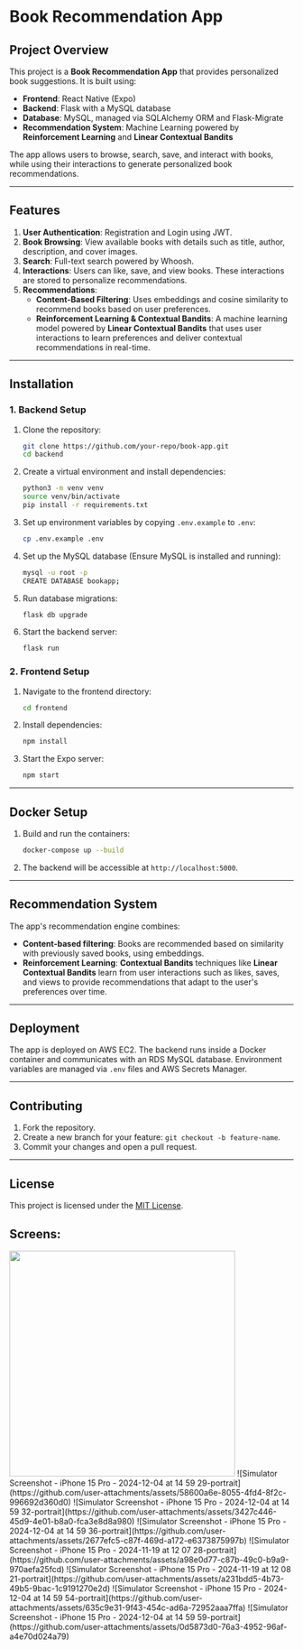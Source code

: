 # Book Recommendation App

## Project Overview

This project is a **Book Recommendation App** that provides personalized book suggestions. It is built using:
- **Frontend**: React Native (Expo)
- **Backend**: Flask with a MySQL database
- **Database**: MySQL, managed via SQLAlchemy ORM and Flask-Migrate
- **Recommendation System**: Machine Learning powered by **Reinforcement Learning** and **Linear Contextual Bandits**

The app allows users to browse, search, save, and interact with books, while using their interactions to generate personalized book recommendations.

---

## Features

1. **User Authentication**: Registration and Login using JWT.
2. **Book Browsing**: View available books with details such as title, author, description, and cover images.
3. **Search**: Full-text search powered by Whoosh.
4. **Interactions**: Users can like, save, and view books. These interactions are stored to personalize recommendations.
5. **Recommendations**:
   - **Content-Based Filtering**: Uses embeddings and cosine similarity to recommend books based on user preferences.
   - **Reinforcement Learning & Contextual Bandits**: A machine learning model powered by **Linear Contextual Bandits** that uses user interactions to learn preferences and deliver contextual recommendations in real-time.

---

## Installation

### 1. Backend Setup
1. Clone the repository:
    ```bash
    git clone https://github.com/your-repo/book-app.git
    cd backend
    ```

2. Create a virtual environment and install dependencies:
    ```bash
    python3 -m venv venv
    source venv/bin/activate
    pip install -r requirements.txt
    ```

3. Set up environment variables by copying `.env.example` to `.env`:
    ```bash
    cp .env.example .env
    ```

4. Set up the MySQL database (Ensure MySQL is installed and running):
    ```bash
    mysql -u root -p
    CREATE DATABASE bookapp;
    ```

5. Run database migrations:
    ```bash
    flask db upgrade
    ```

6. Start the backend server:
    ```bash
    flask run
    ```

### 2. Frontend Setup
1. Navigate to the frontend directory:
    ```bash
    cd frontend
    ```

2. Install dependencies:
    ```bash
    npm install
    ```

3. Start the Expo server:
    ```bash
    npm start
    ```

---

## Docker Setup

1. Build and run the containers:
    ```bash
    docker-compose up --build
    ```

2. The backend will be accessible at `http://localhost:5000`.

---

## Recommendation System

The app's recommendation engine combines:
- **Content-based filtering**: Books are recommended based on similarity with previously saved books, using embeddings.
- **Reinforcement Learning**: **Contextual Bandits** techniques like **Linear Contextual Bandits** learn from user interactions such as likes, saves, and views to provide recommendations that adapt to the user's preferences over time.

---

## Deployment

The app is deployed on AWS EC2. The backend runs inside a Docker container and communicates with an RDS MySQL database. Environment variables are managed via `.env` files and AWS Secrets Manager.

---

## Contributing

1. Fork the repository.
2. Create a new branch for your feature: `git checkout -b feature-name`.
3. Commit your changes and open a pull request.

---

## License

This project is licensed under the [MIT License](LICENSE).

## Screens:
<img src="https://github.com/user-attachments/assets/58600a6e-8055-4fd4-8f2c-996692d360d0" width="400">
![Simulator Screenshot - iPhone 15 Pro - 2024-12-04 at 14 59 29-portrait](https://github.com/user-attachments/assets/58600a6e-8055-4fd4-8f2c-996692d360d0)
![Simulator Screenshot - iPhone 15 Pro - 2024-12-04 at 14 59 32-portrait](https://github.com/user-attachments/assets/3427c446-45d9-4e01-b8a0-fca3e8d8a980)
![Simulator Screenshot - iPhone 15 Pro - 2024-12-04 at 14 59 36-portrait](https://github.com/user-attachments/assets/2677efc5-c87f-469d-a172-e6373875997b)
![Simulator Screenshot - iPhone 15 Pro - 2024-11-19 at 12 07 28-portrait](https://github.com/user-attachments/assets/a98e0d77-c87b-49c0-b9a9-970aefa25fcd)
![Simulator Screenshot - iPhone 15 Pro - 2024-11-19 at 12 08 21-portrait](https://github.com/user-attachments/assets/a231bdd5-4b73-49b5-9bac-1c9191270e2d)
![Simulator Screenshot - iPhone 15 Pro - 2024-12-04 at 14 59 54-portrait](https://github.com/user-attachments/assets/635c9e31-9f43-454c-ad6a-72952aaa7ffa)
![Simulator Screenshot - iPhone 15 Pro - 2024-12-04 at 14 59 59-portrait](https://github.com/user-attachments/assets/0d5873d0-76a3-4952-96af-a4e70d024a79)
